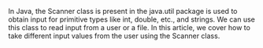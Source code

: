 In Java, the Scanner class is present in the java.util package is used to obtain input for primitive types like int, double, etc., and strings. We can use this class to read input from a user or a file. In this article, we cover how to take different input values from the user using the Scanner class.

